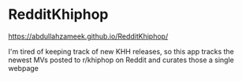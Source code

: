 # RedditKhiphop
https://abdullahzameek.github.io/RedditKhiphop/


I'm tired of keeping track of new KHH releases, so this app tracks the newest MVs posted to r/khiphop on Reddit and curates those a single webpage
